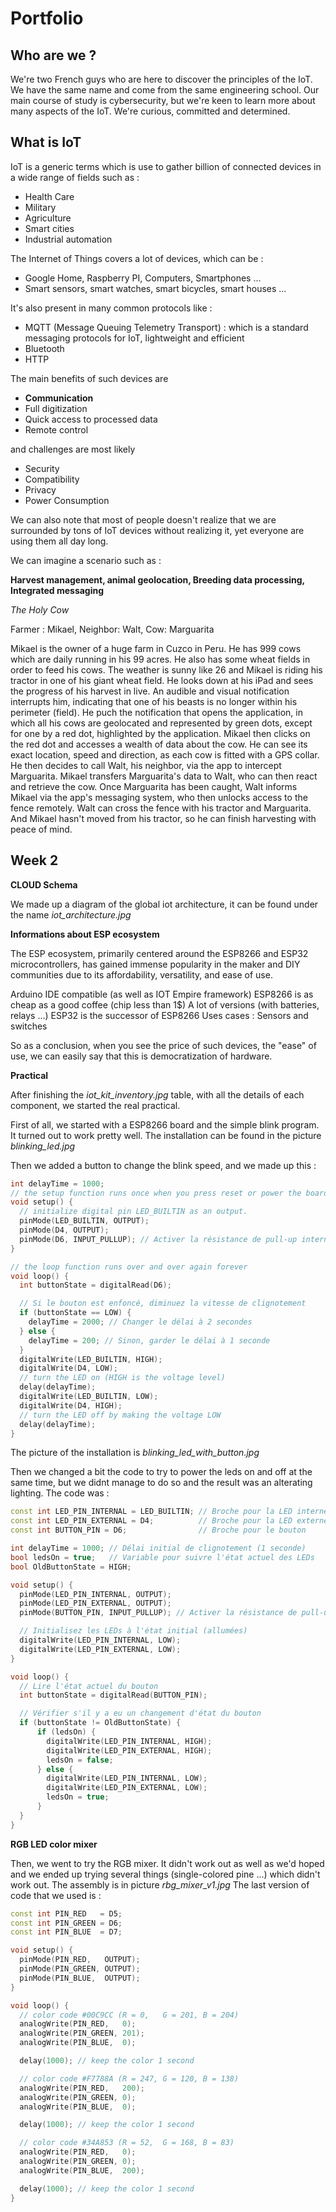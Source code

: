 

# Portfolio

## Who are we ?

We're two French guys who are here to discover the principles of the IoT. We have the same name and come from the same engineering school. Our main course of study is cybersecurity, but we're keen to learn more about many aspects of the IoT. We're curious, committed and determined.

## What is IoT

IoT is a generic terms which is use to gather billion of connected devices in a wide range of fields such as :
 - Health Care
 - Military
 - Agriculture
 - Smart cities
 - Industrial automation
	
The Internet of Things covers a lot of devices, which can be :
 - Google Home, Raspberry PI, Computers, Smartphones ...
 - Smart sensors, smart watches, smart bicycles, smart houses ...

It's also present in many common protocols like :

 - MQTT (Message Queuing Telemetry Transport) : which is a standard messaging protocols for IoT, lightweight and efficient
 - Bluetooth
 - HTTP

    
The main benefits of such devices are
 - **Communication**
 - Full digitization
 - Quick access to processed data
 - Remote control
    
and challenges are most likely
 - Security
 - Compatibility 
 - Privacy
 - Power Consumption 
   
We can also note that most of people doesn't realize that we are surrounded by tons of IoT devices without realizing it, yet everyone are using them all day long.
    
We can imagine a scenario such as :

**Harvest management, animal geolocation, Breeding data processing, Integrated messaging**

*The Holy Cow*

Farmer : Mikael, Neighbor: Walt, Cow: Marguarita

Mikael is the owner of a huge farm in Cuzco in Peru. He has 999 cows which are daily running in his 99 acres.
He also has some wheat fields in order to feed his cows.
The weather is sunny like 26 and Mikael is riding his tractor in one of his giant wheat field.
He looks down at his iPad and sees the progress of his harvest in live.
An audible and visual notification interrupts him, indicating that one of his beasts is no longer within his perimeter (field).
He puch the notification that opens the application, in which all his cows are geolocated and represented by green dots, except for one by a red dot, highlighted by the application.
Mikael then clicks on the red dot and accesses a wealth of data about the cow. He can see its exact location, speed and direction, as each cow is fitted with a GPS collar.
He then decides to call Walt, his neighbor, via the app to intercept Marguarita.
Mikael transfers Marguarita's data to Walt, who can then react and retrieve the cow.
Once Marguarita has been caught, Walt informs Mikael via the app's messaging system, who then unlocks access to the fence remotely.
Walt can cross the fence with his tractor and Marguarita.
And Mikael hasn't moved from his tractor, so he can finish harvesting with peace of mind.




## Week 2

**CLOUD Schema**

We made up a diagram of the global iot architecture, it can be found under the name *iot_architecture.jpg*

**Informations about ESP ecosystem**

The ESP ecosystem, primarily centered around the ESP8266 and ESP32 microcontrollers, has gained immense popularity in the maker and DIY communities due to its affordability, versatility, and ease of use.

Arduino IDE compatible (as well as IOT Empire framework)
ESP8266 is as cheap as a good coffee (chip less than 1$)
A lot of versions (with batteries, relays ...)
ESP32 is the successor of ESP8266
Uses cases : Sensors and switches

So as a conclusion, when you see the price of such devices, the "ease" of use, we can easily say that this is democratization of hardware.

**Practical**

After finishing the *iot_kit_inventory.jpg* table, with all the details of each component, we started the real practical.

First of all, we started with a ESP8266 board and the simple blink program. It turned out to work pretty well. The installation can be found in the picture *blinking_led.jpg*

Then we added a button to change the blink speed, and we made up this :

```c++
int delayTime = 1000;
// the setup function runs once when you press reset or power the board
void setup() {
  // initialize digital pin LED_BUILTIN as an output.
  pinMode(LED_BUILTIN, OUTPUT);
  pinMode(D4, OUTPUT);
  pinMode(D6, INPUT_PULLUP); // Activer la résistance de pull-up interne
}

// the loop function runs over and over again forever
void loop() {
  int buttonState = digitalRead(D6);

  // Si le bouton est enfoncé, diminuez la vitesse de clignotement
  if (buttonState == LOW) {
    delayTime = 2000; // Changer le délai à 2 secondes
  } else {
    delayTime = 200; // Sinon, garder le délai à 1 seconde
  }
  digitalWrite(LED_BUILTIN, HIGH);
  digitalWrite(D4, LOW);
  // turn the LED on (HIGH is the voltage level)
  delay(delayTime);
  digitalWrite(LED_BUILTIN, LOW);
  digitalWrite(D4, HIGH);
  // turn the LED off by making the voltage LOW
  delay(delayTime);
}
```

The picture of the installation is *blinking_led_with_button.jpg*

Then we changed a bit the code to try to power the leds on and off at the same time, but we didnt manage to do so and the result was an alterating lighting. The code was :

```c++
const int LED_PIN_INTERNAL = LED_BUILTIN; // Broche pour la LED interne
const int LED_PIN_EXTERNAL = D4;          // Broche pour la LED externe
const int BUTTON_PIN = D6;                // Broche pour le bouton

int delayTime = 1000; // Délai initial de clignotement (1 seconde)
bool ledsOn = true;   // Variable pour suivre l'état actuel des LEDs
bool OldButtonState = HIGH; 

void setup() {
  pinMode(LED_PIN_INTERNAL, OUTPUT);
  pinMode(LED_PIN_EXTERNAL, OUTPUT);
  pinMode(BUTTON_PIN, INPUT_PULLUP); // Activer la résistance de pull-up interne

  // Initialisez les LEDs à l'état initial (allumées)
  digitalWrite(LED_PIN_INTERNAL, LOW);
  digitalWrite(LED_PIN_EXTERNAL, LOW);
}

void loop() {
  // Lire l'état actuel du bouton
  int buttonState = digitalRead(BUTTON_PIN);

  // Vérifier s'il y a eu un changement d'état du bouton
  if (buttonState != OldButtonState) {
      if (ledsOn) {
        digitalWrite(LED_PIN_INTERNAL, HIGH);
        digitalWrite(LED_PIN_EXTERNAL, HIGH);
        ledsOn = false;
      } else {
        digitalWrite(LED_PIN_INTERNAL, LOW);
        digitalWrite(LED_PIN_EXTERNAL, LOW);
        ledsOn = true;
      } 
  }
}
```

**RGB LED color mixer**

Then, we went to try the RGB mixer. It didn't work out as well as we'd hoped and we ended up trying several things (single-colored pine ...) which didn't work out.
The assembly is in picture *rbg_mixer_v1.jpg*
The last version of code that we used is : 

```c++
const int PIN_RED   = D5;
const int PIN_GREEN = D6;
const int PIN_BLUE  = D7;

void setup() {
  pinMode(PIN_RED,   OUTPUT);
  pinMode(PIN_GREEN, OUTPUT);
  pinMode(PIN_BLUE,  OUTPUT);
}

void loop() {
  // color code #00C9CC (R = 0,   G = 201, B = 204)
  analogWrite(PIN_RED,   0);
  analogWrite(PIN_GREEN, 201);
  analogWrite(PIN_BLUE,  0);

  delay(1000); // keep the color 1 second

  // color code #F7788A (R = 247, G = 120, B = 138)
  analogWrite(PIN_RED,   200);
  analogWrite(PIN_GREEN, 0);
  analogWrite(PIN_BLUE,  0);

  delay(1000); // keep the color 1 second

  // color code #34A853 (R = 52,  G = 168, B = 83)
  analogWrite(PIN_RED,   0);
  analogWrite(PIN_GREEN, 0);
  analogWrite(PIN_BLUE,  200);

  delay(1000); // keep the color 1 second
}
```
